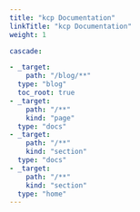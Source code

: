 ```yaml
---
title: "kcp Documentation"
linkTitle: "kcp Documentation"
weight: 1

cascade:

- _target:
    path: "/blog/**"
  type: "blog"
  toc_root: true
- _target:
    path: "/**"
    kind: "page"
  type: "docs"
- _target:
    path: "/**"
    kind: "section"
  type: "docs"
- _target:
    path: "/**"
    kind: "section"
  type: "home"
---
```


<!-- Insert from README.md-->
